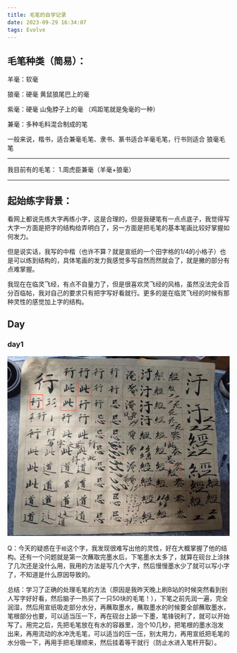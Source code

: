 ```yaml
---
title: 毛笔的自学记录
date: 2023-09-29 16:34:07
tags: Evolve
---
```


## 毛笔种类（简易）：
羊毫：软毫

狼毫：硬毫 黄鼠狼尾巴上的毫

紫毫：硬毫 山兔脖子上的毫 （鸡距笔就是兔毫的一种）

兼毫：多种毛料混合制成的笔

一般来说，楷书，适合兼毫毛笔、隶书、篆书适合羊毫毛笔，行书则适合 狼毫毛笔 

---

我目前有的毛笔：
1.周虎臣兼毫（羊毫+狼毫）

---


## 起始练字背景：
看网上都说先练大字再练小字，这是合理的，但是我硬笔有一点点底子，我觉得写大字一方面是把字的结构给弄明白了，另一方面是把毛笔的基本笔画比较好掌握如何发力。

但是说实话，我写的中楷（也许不算？就是宣纸的一个田字格的1/4的小格子）也是可以练到结构的，具体笔画的发力我感觉多写自然而然就会了，就是撇的部分有点难掌握。

我现在在临灵飞经，有点不自量力了，但是很喜欢灵飞经的风格，虽然没法完全百分百临帖，我对自己的要求只有把字写好看就行。更多的是在临灵飞经的时候有那种灵性的感觉加上字的结构。

## Day
### day1
![](/img/m_day1.png)

Q：今天的疑惑在于`經`这个字，我发现很难写出他的灵性，好在大概掌握了他的结构。还有一个问题就是第一次蘸取完墨水后，下笔墨水太多了，就算在砚台上涂抹了几次还是没什么用，我用的方法是写几个大字，然后慢慢墨水少了就可以写小字了，不知道是什么原因导致的。

总结：学习了正确的处理毛笔的方法（原因是我昨天晚上刷B站的时候突然看到别人写字好好看，然后脑子一热买了一只50块的毛笔！），下笔之前先润一遍，完全润湿，然后用宣纸吸走部分水分，再蘸取墨水，蘸取墨水的时候要全部蘸取墨水，笔根部分也要，可以适当压一下，再在砚台上舔一下墨，笔锋锐利了，就可以开始写了。用完之后，先把毛笔放在有水的容器里，泡个10几秒，把笔根的墨水泡发出来，再用流动的水冲洗毛笔，可以适当的压一压，别太用力，再用宣纸把毛笔的水分吸一下，再用手把毛理顺来，然后挂着等干就行（防止水进入笔杆开裂）。